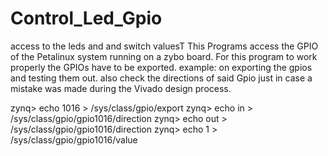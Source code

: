 # Control_Led_Gpio
access to the leds and and switch valuesT
This Programs access the GPIO of the Petalinux system running on a zybo board.
For this program to work properly the GPIOs have to be exported.
example: on exporting the gpios and testing them out.
also check the directions of said Gpio just in case a mistake was made during the Vivado design process.

zynq> echo 1016 > /sys/class/gpio/export
zynq> echo in > /sys/class/gpio/gpio1016/direction
zynq> echo out > /sys/class/gpio/gpio1016/direction
zynq> echo 1 > /sys/class/gpio/gpio1016/value
